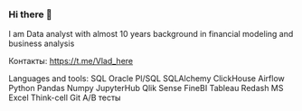 
### Hi there 👋
I am Data analyst with almost 10 years background in financial modeling and business analysis

Контакты:
https://t.me/Vlad_here

Languages and tools:
SQL
Oracle Pl/SQL
SQLAlchemy
ClickHouse
Airflow
Python
Pandas
Numpy
JupyterHub
Qlik Sense
FineBI
Tableau
Redash
MS Excel
Think-cell
Git
A/B тесты

<!--
**Vlad-My/Vlad-My** is a ✨ _special_ ✨ repository because its `README.md` (this file) appears on your GitHub profile.

Here are some ideas to get you started:

- 🔭 I’m currently working on ...
- 🌱 I’m currently learning ...
- 👯 I’m looking to collaborate on ...
- 🤔 I’m looking for help with ...
- 💬 Ask me about ...
- 📫 How to reach me: ...
- 😄 Pronouns: ...
- ⚡ Fun fact: ...
-->
